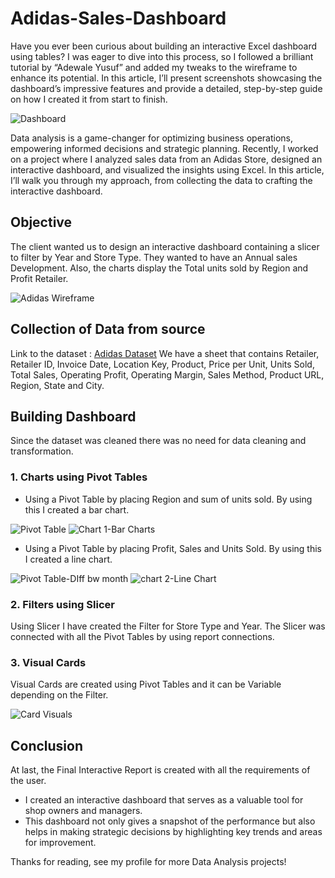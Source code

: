 # Adidas-Sales-Dashboard
Have you ever been curious about building an interactive Excel dashboard using tables? I was eager to dive into this process, so I followed a brilliant tutorial by “Adewale Yusuf” and added my tweaks to the wireframe to enhance its potential. In this article, I’ll present screenshots showcasing the dashboard’s impressive features and provide a detailed, step-by-step guide on how I created it from start to finish.

![Dashboard](https://github.com/user-attachments/assets/8484f7cc-56ea-44c3-a353-3ccb8f6c7489)

Data analysis is a game-changer for optimizing business operations, empowering informed decisions and strategic planning. Recently, I worked on a project where I analyzed sales data from an Adidas Store, designed an interactive dashboard, and visualized the insights using Excel. In this article, I’ll walk you through my approach, from collecting the data to crafting the interactive dashboard.

## Objective
The client wanted us to design an interactive dashboard containing a slicer to filter by Year and Store Type. They wanted to have an Annual sales Development. Also, the charts display the Total units sold by Region and Profit Retailer.

![Adidas Wireframe](https://github.com/user-attachments/assets/669c88b0-b5f1-4f38-bfc2-1450815a5561)

## Collection of Data from source
Link to the dataset : [Adidas Dataset](https://drive.google.com/drive/folders/1bh0nlX0EaXpWOpd34oC_7c46mxGpWdS_?source=post_page-----a1e04e618610--------------------------------)
We have a sheet that contains Retailer, Retailer ID, Invoice Date, Location Key, Product, Price per Unit, Units Sold, Total Sales, Operating Profit, Operating Margin, Sales Method, Product URL, Region, State and City.

## Building Dashboard
Since the dataset was cleaned there was no need for data cleaning and transformation.

### 1. Charts using Pivot Tables
* Using a Pivot Table by placing Region and sum of units sold. By using this I created a bar chart.

![Pivot Table](https://github.com/user-attachments/assets/0cb4c081-2f83-4edc-b5fc-3ddf7ea88fa6)
![Chart 1-Bar Charts](https://github.com/user-attachments/assets/f3c13e99-88b2-4539-a27d-1735ee1c9129)

* Using a Pivot Table by placing Profit, Sales and Units Sold. By using this I created a line chart.

![Pivot Table-DIff bw month](https://github.com/user-attachments/assets/56b4da51-39fd-4ba8-803e-63523f249e22)
![chart 2-Line Chart](https://github.com/user-attachments/assets/8eeae1ce-fb7d-4083-a725-88914b1659a9)

### 2. Filters using Slicer
Using Slicer I have created the Filter for Store Type and Year. The Slicer was connected with all the Pivot Tables by using report connections.

### 3. Visual Cards
Visual Cards are created using Pivot Tables and it can be Variable depending on the Filter.

![Card Visuals](https://github.com/user-attachments/assets/3615c352-cde0-4eaa-9236-3bc5c0a851f5)

## Conclusion
At last, the Final Interactive Report is created with all the requirements of the user.

* I created an interactive dashboard that serves as a valuable tool for shop owners and managers.
* This dashboard not only gives a snapshot of the performance but also helps in making strategic decisions by highlighting key trends and areas for improvement.
  
Thanks for reading, see my profile for more Data Analysis projects!
